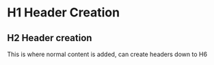# H1 Header Creation
## H2 Header creation
This is where normal content is added, can create headers down to H6
